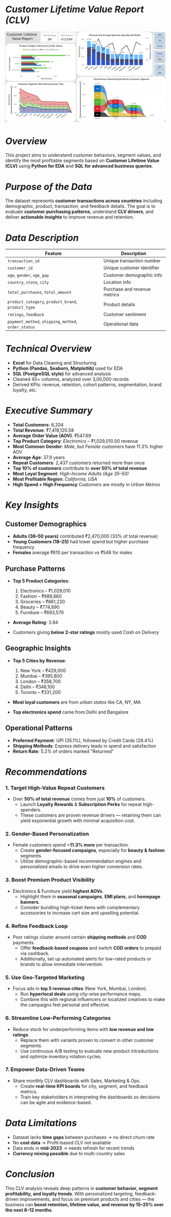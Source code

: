 # ***Customer Lifetime Value Report (CLV)***

![Image](Image.png)


# ***Overview***  
This project aims to understand customer behaviors, segment values, and identify the most profitable segments based on **Customer Lifetime Value (CLV)** using **Python for EDA** and **SQL for advanced business queries**.  


# ***Purpose of the Data***  
The dataset represents **customer transactions across countries** including demographic, product, transaction, and feedback details. The goal is to evaluate **customer purchasing patterns**, understand **CLV drivers**, and deliver **actionable insights** to improve revenue and retention.


# ***Data Description***  

| Feature | Description |
|--------|-------------|
| `transaction_id` | Unique transaction number |
| `customer_id` | Unique customer identifier |
| `age`, `gender`, `age_gap` | Customer demographic info |
| `country`, `state`, `city` | Location info |
| `total_purchases`, `total_amount` | Purchase and revenue metrics |
| `product_category`, `product_brand`, `product_type` | Product details |
| `ratings`, `feedback` | Customer sentiment |
| `payment_method`, `shipping_method`, `order_status` | Operational data |


# ***Technical Overview***  
- **Excel** for Data Cleaning and Structuring
- **Python (Pandas, Seaborn, Matplotlib)** used for EDA  
- **SQL (PostgreSQL style)** for advanced analysis  
- Cleaned 40+ columns, analyzed over 3,00,000 records  
- Derived KPIs: revenue, retention, cohort patterns, segmentation, brand loyalty, etc.


# ***Executive Summary***  

- **Total Customers**: 6,204  
- **Total Revenue**: ₹7,419,120.58  
- **Average Order Value (AOV)**: ₹547.69  
- **Top Product Category**: *Electronics* – ₹1,029,010.00 revenue  
- **Most Common Gender**: *Male*, but *Female* customers have 11.3% higher AOV  
- **Average Age**: 37.9 years  
- **Repeat Customers**: 2,437 customers returned more than once  
- **Top 10% of customers** contribute to **over 50% of total revenue**  
- **Most Loyal Segment**: *High-Income Adults (Age 35–50)*  
- **Most Profitable Region**: *California, USA*  
- **High Spend + High Frequency** Customers are mostly in *Urban Metros*



# ***Key Insights***  

## Customer Demographics  
- **Adults (36–50 years)** contributed ₹2,470,000 (33% of total revenue)  
- **Young Customers (18–25)** had lower spend but higher purchase frequency  
- **Females** average ₹610 per transaction vs ₹548 for males  

## Purchase Patterns  
- **Top 5 Product Categories**:  
  1. Electronics – ₹1,029,010  
  2. Fashion – ₹988,660  
  3. Groceries – ₹861,220  
  4. Beauty – ₹774,890  
  5. Furniture – ₹693,570  

- **Average Rating**: 3.94   
- Customers giving **below 2-star ratings** mostly used *Cash on Delivery*

## Geographic Insights  
- **Top 5 Cities by Revenue**:  
  1. New York – ₹429,000  
  2. Mumbai – ₹395,800  
  3. London – ₹358,700  
  4. Delhi – ₹346,100  
  5. Toronto – ₹331,200  

- **Most loyal customers** are from *urban states* like CA, NY, MA  
- **Top electronics spend** came from Delhi and Bangalore

## Operational Patterns  
- **Preferred Payment**: UPI (35.1%), followed by Credit Cards (29.4%)  
- **Shipping Methods**: Express delivery leads in spend and satisfaction  
- **Return Rate**: 5.2% of orders marked "Returned"



# ***Recommendations***

### 1. **Target High-Value Repeat Customers**  
- Over **50% of total revenue** comes from just **10%** of customers.  
  - Launch **Loyalty Rewards** & **Subscription Perks** for repeat high-spenders.  
  - These customers are proven revenue drivers — retaining them can yield exponential growth with minimal acquisition cost.


### 2. **Gender-Based Personalization**  
- Female customers spend **~11.3% more** per transaction.  
  - Create **gender-focused campaigns**, especially for **beauty & fashion** segments.  
  - Utilize demographic-based recommendation engines and personalized emails to drive even higher conversion rates.


### 3. **Boost Premium Product Visibility**  
- Electronics & Furniture yield **highest AOVs**.  
  - Highlight them in **seasonal campaigns**, **EMI plans**, and **homepage banners**.  
  - Consider bundling high-ticket items with complementary accessories to increase cart size and upselling potential.


### 4. **Refine Feedback Loop**  
- Poor ratings cluster around certain **shipping methods** and **COD** payments.  
  - Offer **feedback-based coupons** and switch **COD orders** to prepaid via cashback.  
  - Additionally, set up automated alerts for low-rated products or brands to allow immediate intervention.


### 5. **Use Geo-Targeted Marketing**  
- Focus ads in **top 5 revenue cities** (New York, Mumbai, London).  
  - Run **hyperlocal deals** using city-wise performance maps.  
  - Combine this with regional influencers or localized creatives to make the campaigns feel personal and effective.


### 6. **Streamline Low-Performing Categories**  
- Reduce stock for underperforming items with **low revenue and low ratings**.  
  - Replace them with variants proven to convert in other customer segments.  
  - Use continuous A/B testing to evaluate new product introductions and optimize inventory rotation cycles.


### 7. **Empower Data-Driven Teams**  
- Share monthly CLV dashboards with Sales, Marketing & Ops.  
  - Create **real-time KPI boards** for city, segment, and feedback metrics.  
  - Train key stakeholders in interpreting the dashboards so decisions can be agile and evidence-based.


# ***Data Limitations***  

- Dataset lacks **time gaps** between purchases → no direct churn rate  
- No **cost data** → Profit-based CLV not available  
- Data ends in **mid-2023** → needs refresh for recent trends  
- **Currency mixing possible** due to multi-country sales


# ***Conclusion***  

This CLV analysis reveals deep patterns in **customer behavior, segment profitability, and loyalty trends**. With personalized targeting, feedback-driven improvements, and focus on premium products and cities — the business can **boost retention, lifetime value, and revenue by 15–25% over the next 6–12 months**.




